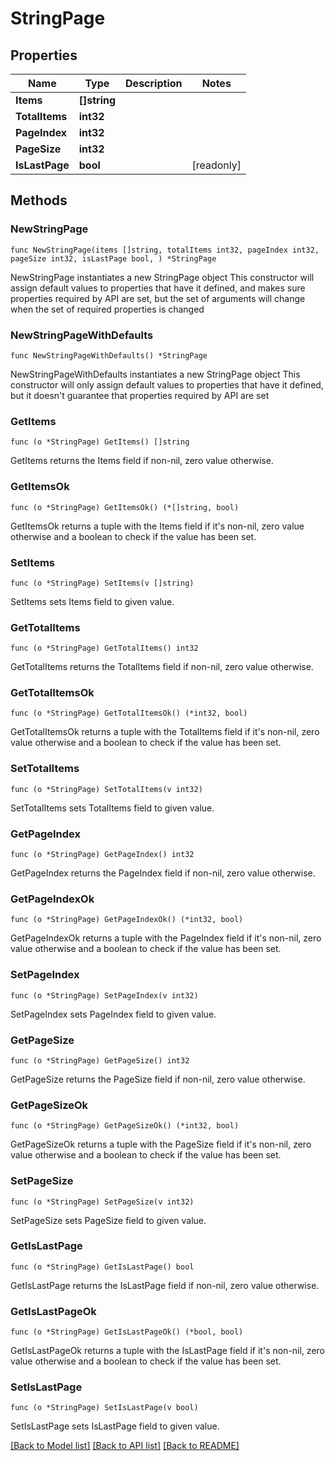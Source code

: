 # StringPage

## Properties

Name | Type | Description | Notes
------------ | ------------- | ------------- | -------------
**Items** | **[]string** |  | 
**TotalItems** | **int32** |  | 
**PageIndex** | **int32** |  | 
**PageSize** | **int32** |  | 
**IsLastPage** | **bool** |  | [readonly] 

## Methods

### NewStringPage

`func NewStringPage(items []string, totalItems int32, pageIndex int32, pageSize int32, isLastPage bool, ) *StringPage`

NewStringPage instantiates a new StringPage object
This constructor will assign default values to properties that have it defined,
and makes sure properties required by API are set, but the set of arguments
will change when the set of required properties is changed

### NewStringPageWithDefaults

`func NewStringPageWithDefaults() *StringPage`

NewStringPageWithDefaults instantiates a new StringPage object
This constructor will only assign default values to properties that have it defined,
but it doesn't guarantee that properties required by API are set

### GetItems

`func (o *StringPage) GetItems() []string`

GetItems returns the Items field if non-nil, zero value otherwise.

### GetItemsOk

`func (o *StringPage) GetItemsOk() (*[]string, bool)`

GetItemsOk returns a tuple with the Items field if it's non-nil, zero value otherwise
and a boolean to check if the value has been set.

### SetItems

`func (o *StringPage) SetItems(v []string)`

SetItems sets Items field to given value.


### GetTotalItems

`func (o *StringPage) GetTotalItems() int32`

GetTotalItems returns the TotalItems field if non-nil, zero value otherwise.

### GetTotalItemsOk

`func (o *StringPage) GetTotalItemsOk() (*int32, bool)`

GetTotalItemsOk returns a tuple with the TotalItems field if it's non-nil, zero value otherwise
and a boolean to check if the value has been set.

### SetTotalItems

`func (o *StringPage) SetTotalItems(v int32)`

SetTotalItems sets TotalItems field to given value.


### GetPageIndex

`func (o *StringPage) GetPageIndex() int32`

GetPageIndex returns the PageIndex field if non-nil, zero value otherwise.

### GetPageIndexOk

`func (o *StringPage) GetPageIndexOk() (*int32, bool)`

GetPageIndexOk returns a tuple with the PageIndex field if it's non-nil, zero value otherwise
and a boolean to check if the value has been set.

### SetPageIndex

`func (o *StringPage) SetPageIndex(v int32)`

SetPageIndex sets PageIndex field to given value.


### GetPageSize

`func (o *StringPage) GetPageSize() int32`

GetPageSize returns the PageSize field if non-nil, zero value otherwise.

### GetPageSizeOk

`func (o *StringPage) GetPageSizeOk() (*int32, bool)`

GetPageSizeOk returns a tuple with the PageSize field if it's non-nil, zero value otherwise
and a boolean to check if the value has been set.

### SetPageSize

`func (o *StringPage) SetPageSize(v int32)`

SetPageSize sets PageSize field to given value.


### GetIsLastPage

`func (o *StringPage) GetIsLastPage() bool`

GetIsLastPage returns the IsLastPage field if non-nil, zero value otherwise.

### GetIsLastPageOk

`func (o *StringPage) GetIsLastPageOk() (*bool, bool)`

GetIsLastPageOk returns a tuple with the IsLastPage field if it's non-nil, zero value otherwise
and a boolean to check if the value has been set.

### SetIsLastPage

`func (o *StringPage) SetIsLastPage(v bool)`

SetIsLastPage sets IsLastPage field to given value.



[[Back to Model list]](../README.md#documentation-for-models) [[Back to API list]](../README.md#documentation-for-api-endpoints) [[Back to README]](../README.md)


